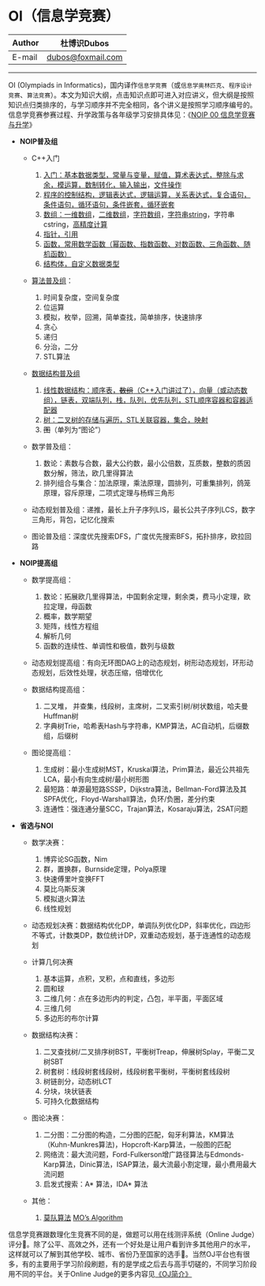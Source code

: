 OI（信息学竞赛）
======

|Author|杜博识Dubos|
|---|---|
|E-mail|dubos@foxmail.com|

------  

OI (Olympiads in Informatics)，国内译作`信息学竞赛`（或`信息学奥林匹克`、`程序设计竞赛`、`算法竞赛`）。本文为知识大纲，点击知识点即可进入对应讲义，但大纲是按照知识点归类排序的，与学习顺序并不完全相同，各个讲义是按照学习顺序编号的。信息学竞赛参赛过程、升学政策与各年级学习安排具体见：《[NOIP 00 信息学竞赛与升学](/NOIP%2000%20信息学竞赛与升学.md)》

* **NOIP普及组**  
	* C++入门
		1. [入门：基本数据类型，常量与变量，赋值，算术表达式，整除与求余，模运算，数制转化，输入输出][NOIP 01 a]，[文件操作][NOIP 01 b]
		3. [程序的控制结构，逻辑表达式，逻辑运算，关系表达式，复合语句，条件语句，循环语句，条件嵌套，循环嵌套][NOIP 02]
		4. [数组：一维数组][NOIP 03 a]，[二维数组][NOIP 03 b]，[字符数组][NOIP 03 c]，[字符串string][NOIP 03 d]，字符串cstring，[高精度计算][NOIP 03 f]
		5. [指针，引用][NOIP 04]
		5. [函数，常用数学函数（幂函数、指数函数、对数函数、三角函数、随机函数）][NOIP 05 a]
		6. [结构体，自定义数据类型][NOIP 06]

	* [算法普及组][NOIP 07 a]：
		1. 时间复杂度，空间复杂度
		2. 位运算
		3. 模拟，枚举，回溯，简单查找，简单排序，快速排序
		4. 贪心
		5. 递归
		6. 分治，二分
		7. STL算法

	* [数据结构普及组][NOIP 08 a]
		1. [线性数据结构：顺序表，~~数组~~（C++入门讲过了），向量（或动态数组），链表，双端队列，栈，队列，优先队列，STL顺序容器和容器适配器][NOIP 08 b]
		2. [树：二叉树的存储与遍历，STL关联容器，集合，映射][NOIP 08 c] 
		3. ~~图~~（单列为“图论”）

	* 数学普及组：  
		1. 数论：素数与合数，最大公约数，最小公倍数，互质数，整数的质因数分解，筛法，欧几里得算法
		2. 排列组合与集合：加法原理，乘法原理，圆排列，可重集排列，鸽笼原理，容斥原理，二项式定理与杨辉三角形
	
	* 动态规划普及组：递推，最长上升子序列LIS，最长公共子序列LCS，数字三角形，背包，记忆化搜索
		
	* 图论普及组：深度优先搜索DFS，广度优先搜索BFS，拓扑排序，欧拉回路

* **NOIP提高组**  
 
	* 数学提高组：
		1. 数论：拓展欧几里得算法，中国剩余定理，剩余类，费马小定理，欧拉定理，母函数
		2. 概率，数学期望
		3. 矩阵，线性方程组
		4. 解析几何
		5. 函数的连续性、单调性和极值，数列与级数
		
	* 动态规划提高组：有向无环图DAG上的动态规划，树形动态规划，环形动态规划，后效性处理，状态压缩，倍增优化
	
	* 数据结构提高组：
		1. 二叉堆， 并查集，线段树，主席树，二叉索引树/树状数组，哈夫曼Huffman树  
		2. 字典树Trie，哈希表Hash与字符串，KMP算法，AC自动机，后缀数组，后缀树  
	
	* 图论提高组：
		1. 生成树：最小生成树MST，Kruskal算法，Prim算法，最近公共祖先LCA，最小有向生成树/最小树形图  
		2. 最短路：单源最短路SSSP，Dijkstra算法，Bellman-Ford算法及其SPFA优化，Floyd-Warshall算法，负环/负圈，差分约束   
		3. 连通性：强连通分量SCC，Trajan算法，Kosaraju算法，2SAT问题

* **省选与NOI**

	* 数学决赛：
		1. 博弈论SG函数，Nim
		2. 群，置换群，Burnside定理，Polya原理
		3. 快速傅里叶变换FFT
		4. 莫比乌斯反演
		5. 模拟退火算法
		6. 线性规划
		
	* 动态规划决赛：数据结构优化DP，单调队列优化DP，斜率优化，四边形不等式，计数类DP，数位统计DP，双重动态规划，基于连通性的动态规划
		
	* 计算几何决赛
		1. 基本运算，点积，叉积，点和直线，多边形
		2. 圆和球
		3. 二维几何：点在多边形内的判定，凸包，半平面，平面区域
		4. 三维几何
		5. 多边形的布尔计算 
		
	* 数据结构决赛：
		1. 二叉查找树/二叉排序树BST，平衡树Treap，伸展树Splay，平衡二叉树SBT
		2. 树套树：线段树套线段树，线段树套平衡树，平衡树套线段树  
		2. 树链剖分，动态树LCT  
		3. 分块，块状链表
		4. 可持久化数据结构
		
	* 图论决赛：   
		1. 二分图：二分图的构造，二分图的匹配，匈牙利算法，KM算法（Kuhn-Munkres算法)，Hopcroft-Karp算法，一般图的匹配
		2. 网络流：最大流问题，Ford-Fulkerson增广路径算法与Edmonds-Karp算法，Dinic算法，ISAP算法，最大流最小割定理，最小费用最大流问题  
		3. 启发式搜索：A* 算法，IDA* 算法  
	* 其他：
		1. [莫队算法][莫] [MO’s Algorithm][MO]

信息学竞赛跟数理化生竞赛不同的是，做题可以用在线测评系统（Online Judge）评分:100:。除了公平、高效之外，还有一个好处是让用户看到许多其他用户的水平，这样就可以了解到其他学校、城市、省份乃至国家的选手:raising_hand:。当然OJ平台也有很多，有的主要用于学习阶段刷题，有的是学成之后去与高手切磋的，不同学习阶段用不同的平台。关于Online Judge的更多内容见[《OJ简介》](/NOIP%2000%20OJ简介.md)

[NOIP 01 a]:/NOIP%20Junior/NOIP%2001%20a%20C%2B%2B入门.cpp
[NOIP 01 b]:/NOIP%20Junior/NOIP%2001%20b%20文件.md
[NOIP 02]:/NOIP%20Junior/NOIP%2002%20程序的控制结构.cpp
[NOIP 03 a]:/NOIP%20Junior/NOIP%2003%20a%20一维数组.cpp
[NOIP 03 b]:/NOIP%20Junior/NOIP%2003%20b%20二维数组.cpp
[NOIP 03 c]:/NOIP%20Junior/NOIP%2003%20c%20字符数组.cpp
[NOIP 03 d]:/NOIP%20Junior/NOIP%2003%20d%20string字符串.cpp
[NOIP 03 f]:/NOIP%20Junior/NOIP%2003%20f%20高精度计算.cpp
[NOIP 04]:/NOIP%20Junior/NOIP%2004%20指针与引用.cpp
[NOIP 05 a]:/NOIP%20Junior/NOIP%2005%20a%20函数.cpp
[NOIP 06]:/NOIP%20Junior/NOIP%2006%20结构体.md
[NOIP 07 a]:/NOIP%20Junior/NOIP%2007%20a%20算法普及组.md
[NOIP 08 a]:/NOIP%20Junior/NOIP%2008%20a%20普及组数据结构.md
[NOIP 08 b]:/NOIP%20Junior/NOIP%2008%20b%20线性数据结构.md
[NOIP 08 c]:/NOIP%20Junior/NOIP%2008%20c%20树.md
[MO]:https://blog.anudeep2011.com/mos-algorithm/
[莫]:https://www.zhihu.com/question/27316467

